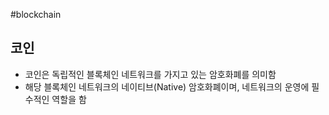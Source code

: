 #blockchain 

## 코인
- 코인은 독립적인 블록체인 네트워크를 가지고 있는 암호화폐를 의미함
- 해당 블록체인 네트워크의 네이티브(Native) 암호화폐이며, 네트워크의 운영에 필수적인 역할을 함